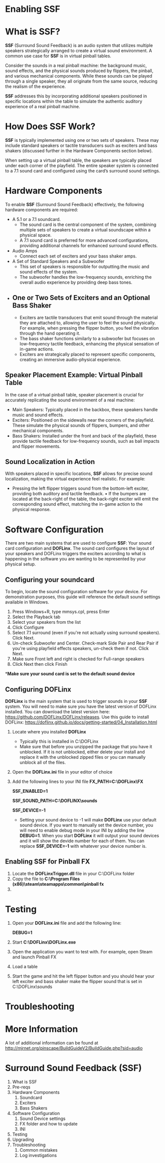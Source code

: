 # Enabling SSF

# What is SSF?

**SSF** (Surround Sound Feedback) is an audio system that utilizes multiple speakers strategically arranged to create a virtual sound environment. A common use case for **SSF** is in virtual pinball tables.

Consider the sounds in a real pinball machine: the background music, sound effects, and the physical sounds produced by flippers, the pinball, and various mechanical components. While these sounds can be played through a single speaker, they all originate from the same source, reducing the realism of the experience.

**SSF** addresses this by incorporating additional speakers positioned in specific locations within the table to simulate the authentic auditory experience of a real pinball machine.

# How Does SSF Work?

**SSF** is typically implemented using one or two sets of speakers. These may include standard speakers or tactile transducers such as exciters and bass shakers (discussed further in the Hardware Components section below).

When setting up a virtual pinball table, the speakers are typically placed under each corner of the playfield. The entire speaker system is connected to a 7.1 sound card and configured using the card’s surround sound settings.

# Hardware Components
To enable **SSF** (Surround Sound Feedback) effectively, the following hardware components are required:

- A 5.1 or a 7.1 soundcard.
  - The sound card is the central component of the system, combining multiple sets of speakers to create a virtual soundscape within a physical space.
  - A 7.1 sound card is preferred for more advanced configurations, providing additional channels for enhanced surround sound effects.
- Audio Amps
  - Connect each set of exciters and your bass shaker amps.
- A Set of Standard Speakers and a Subwoofer
  - This set of speakers is responsible for outputting.the music and sound effects of the system.
  - The subwoofer handles the low-frequency sounds, enriching the overall audio experience by providing deep bass tones.
- One or Two Sets of Exciters and an Optional Bass Shaker
  - 
  - Exciters are tactile transducers that emit sound through the material they are attached to, allowing the user to feel the sound physically. For example, when pressing the flipper button, you feel the vibration through the hand operating it.
  - The bass shaker functions similarly to a subwoofer but focuses on low-frequency tactile feedback, enhancing the physical sensation of in-game actions.
  - Exciters are strategically placed to represent specific components, creating an immersive audio-physical experience.

## Speaker Placement Example: Virtual Pinball Table
In the case of a virtual pinball table, speaker placement is crucial for accurately replicating the sound environment of a real machine:
- Main Speakers: Typically placed in the backbox, these speakers handle music and sound effects.
- Exciters: Positioned on the sidewalls near the corners of the playfield. These simulate the physical sounds of flippers, bumpers, and other mechanical components.
- Bass Shakers: Installed under the front and back of the playfield, these provide tactile feedback for low-frequency sounds, such as ball impacts and flipper movements.

## Sound Localization in Action
With speakers placed in specific locations, **SSF** allows for precise sound localization, making the virtual experience feel realistic. For example:
- Pressing the left flipper triggers sound from the bottom-left exciter, providing both auditory and tactile feedback.
	•	If the bumpers are located at the back-right of the table, the back-right exciter will emit the corresponding sound effect, matching the in-game action to the physical response.

# Software Configuration
There are two main systems that are used to configure **SSF**: Your sound card configuration and **DOFLinx**. The sound card configures the layout of your speakers and DOFLinx triggers the exciters according to what is happening in the software you are wanting to be represented by your physical setup.

## Configuring your soundcard
To begin, locate the sound configuration software for your device. For demonstration purposes, this guide will reference the default sound settings available in Windows.

1. Press Windows+R, type mmsys.cpl, press Enter
2. Select the Playback tab
3. Select your speakers from the list
4. Click Configure
5. Select 7.1 surround (even if you're not actually using surround speakers). Click Next.
6. Un-check Subwoofer and Center. Check-mark Side Pair and Rear Pair if you're using playfield effects speakers, un-check them if not. Click Next.
7. Make sure Front left and right is checked for Full-range speakers
8. Click Next then click Finish

***Make sure your sound card is set to the default sound device**

## Configuring DOFLinx
**DOFLinx** is the main system that is used to trigger sounds in your **SSF** system. You will need to make sure you have the latest version of DOFLinx installed. You can download the latest version here: https://github.com/DOFLinx/DOFLinx/releases. Use this guide to install DOFLinx: https://doflinx.github.io/docs/getting-started/04_Installation.html

1. Locate where you installed **DOFLinx**
   - Typically this is installed in C:\DOFLinx
   - Make sure that before you unzipped the package that you have it unblocked. If it is not unblocked, either delete your install and replace it with the unblocked zipped files or you can manually unblock all of the files.
2. Open the **DOFLinx.ini** file in your editor of choice
3. Add the following lines to your INI file
   **FX_PATH=C:\DOFLinx\FX**
   
   **SSF_ENABLED=1**
   
   **SSF_SOUND_PATH=C:\DOFLINX\sounds**

   **SSF_DEVICE=-1**

   - Setting your sound device to -1 will make **DOFLinx** use your default sound device. If you want to manually set the device number, you will need to enable debug mode in your INI by adding the line **DEBUG=1**. When you start **DOFLinx** it will output your sound devices and it will show the devide number for each of them. You can replace **SSF_DEVICE=-1** with whatever your device number is.

## Enabling SSF for Pinball FX
1. Locate the **DOFLinxTrigger.dll** file in your C:\DOFLinx folder
2. Copy the file to **C:\Program Files (x86)\steam\steamapps\common\pinball fx**
3. 


# Testing
1. Open your **DOFLinx.ini** file and add the following line:

    **DEBUG=1**

2. Start **C:\DOFLinx\DOFLinx.exe**
3. Open the application you want to test with. For example, open Steam and launch Pinball FX
4. Load a table
5. Start the game and hit the left flipper button and you should hear your left exciter and bass shaker make the flipper sound that is set in C:\DOFLinx\sounds


# Troubleshooting



# More Information
A lot of additional information can be found at http://mjrnet.org/pinscape/BuildGuideV2/BuildGuide.php?sid=audio


# Surround Sound Feedback (SSF)

1. What is SSF
2. Pre-reqs
3. Hardware Components
    1. Soundcard
    2. Exciters
    3. Bass Shakers
4. Software Configuration
    1. Sound Device settings
    2. FX folder and how to update
    3. INI
5. Testing
6. Upgrading
7. Troubleshooting
    1. Common mistakes
    1. Log investigations